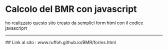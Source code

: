 # Calcolo del BMR con javascript
ho realizzato questo sito creato da semplici form html con il codice javascriprt
<hr>
## Link al sito : www.ruffoh.github.io/BMR/forms.html
